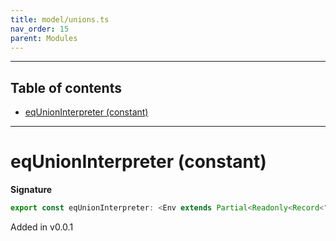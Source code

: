 ```yaml
---
title: model/unions.ts
nav_order: 15
parent: Modules
---
```


---

<h2 class="text-delta">Table of contents</h2>

- [eqUnionInterpreter (constant)](#equnioninterpreter-constant)

---

# eqUnionInterpreter (constant)

**Signature**

```ts
export const eqUnionInterpreter: <Env extends Partial<Readonly<Record<"EqURI", any>>>>() => ModelAlgebraUnions<"EqURI", Env> = ...
```

Added in v0.0.1
